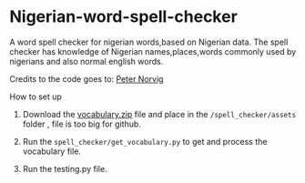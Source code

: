 # Nigerian-word-spell-checker
A word spell checker for nigerian words,based on Nigerian data. The spell checker has knowledge of Nigerian names,places,words commonly used by nigerians and also normal english words.

Credits to the code goes to: <a href="http://norvig.com/spell-correct.html">Peter Norvig</a>



How to set up<br>
1) Download the <a href="https://drive.google.com/file/d/10vsgGa-LBkrHUIoSfet8hRJSQlP_mlxt/view?usp=sharing">vocabulary.zip</a> file and place in the `/spell_checker/assets` folder , file is too big for github.

2) Run the `spell_checker/get_vocabulary.py` to get and process the vocabulary file.

3) Run the testing.py file.
<img href="https://github.com/saheedniyi02/Nigerian-word-spell-checker/blob/main/Result.PNG"/>
